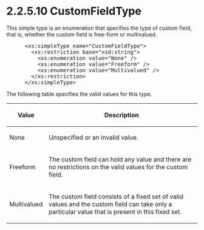 <html dir="LTR" xmlns:mshelp="http://msdn.microsoft.com/mshelp" xmlns:ddue="http://ddue.schemas.microsoft.com/authoring/2003/5" xmlns:xlink="http://www.w3.org/1999/xlink" xmlns:tool="http://www.microsoft.com/tooltip">
 <body>
 <div id="header">
 <h1 class="heading">2.2.5.10 CustomFieldType</h1>
 </div>
 <div id="mainSection">
 <div id="mainBody">
 <div id="allHistory" class="saveHistory"></div>
 <div id="sectionSection0" class="section" name="collapseableSection">
 

<p>This simple type is an enumeration that specifies the type
of custom field, that is, whether the custom field is free-form or multivalued.</p>

<dl>
<dd>
<div><pre> &lt;xs:simpleType name=&quot;CustomFieldType&quot;&gt;
   &lt;xs:restriction base=&quot;xsd:string&quot;&gt;
     &lt;xs:enumeration value=&quot;None&quot; /&gt;
     &lt;xs:enumeration value=&quot;Freeform&quot; /&gt;
     &lt;xs:enumeration value=&quot;Multivalued&quot; /&gt;
   &lt;/xs:restriction&gt;
 &lt;/xs:simpleType&gt;
</pre></div>
</dd></dl>

<p>The following table specifies the valid values for this
type.</p>

<table>
 <thead>
 <tr>
 <th>
 <p>Value</p>
 </th>
 <th>
 <p>Description</p>
 </th>
 </tr>
 </thead>
 <tr>
 <td>
 <p>None</p>
 </td>
 <td>
 <p>Unspecified or an invalid value.</p>
 </td>
 </tr>
 <tr>
 <td>
 <p>Freeform</p>
 </td>
 <td>
 <p>The custom field can hold any value and there are no
 restrictions on the valid values for the custom field.</p>
 </td>
 </tr>
 <tr>
 <td>
 <p>Multivalued</p>
 </td>
 <td>
 <p>The custom field consists of a fixed set of valid
 values and the custom field can take only a particular value that is present
 in this fixed set.</p>
 </td>
 </tr>
</table>

<p> </p>


 </div>
 </div>
 </div>
 </body>
</html>